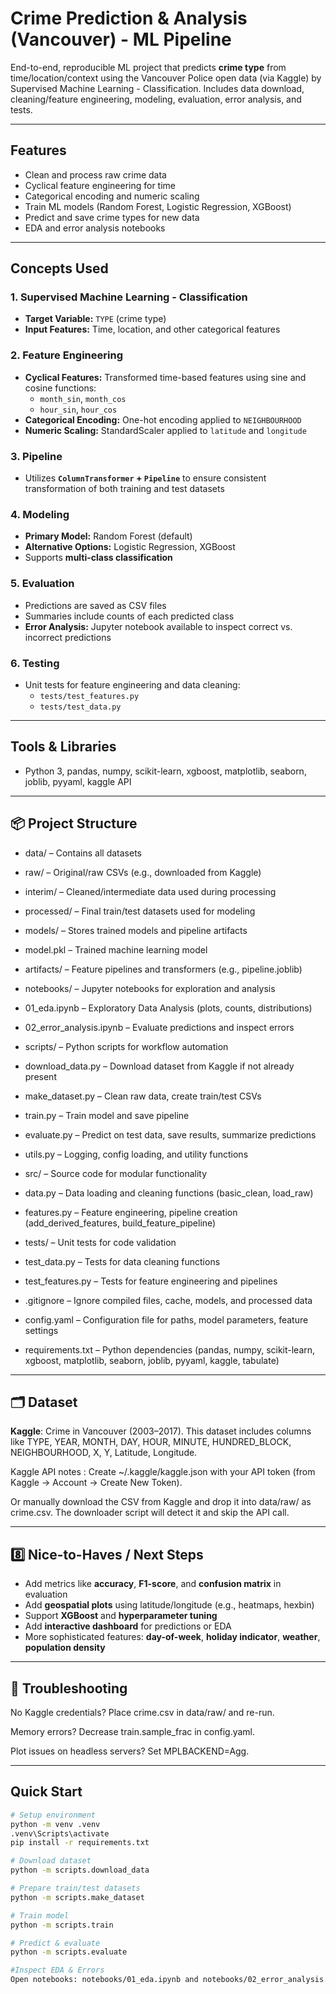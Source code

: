 # Crime Prediction & Analysis (Vancouver) - ML Pipeline

End-to-end, reproducible ML project that predicts **crime type** from time/location/context using the Vancouver Police open data (via Kaggle) by Supervised Machine Learning - Classification. 
Includes data download, cleaning/feature engineering, modeling, evaluation, error analysis, and tests.

---

## Features
- Clean and process raw crime data
- Cyclical feature engineering for time
- Categorical encoding and numeric scaling
- Train ML models (Random Forest, Logistic Regression, XGBoost)
- Predict and save crime types for new data
- EDA and error analysis notebooks

---

## Concepts Used

### 1. Supervised Machine Learning - Classification
- **Target Variable:** `TYPE` (crime type)  
- **Input Features:** Time, location, and other categorical features  
### 2. Feature Engineering
- **Cyclical Features:** Transformed time-based features using sine and cosine functions:  
  - `month_sin`, `month_cos`  
  - `hour_sin`, `hour_cos`  
- **Categorical Encoding:** One-hot encoding applied to `NEIGHBOURHOOD`  
- **Numeric Scaling:** StandardScaler applied to `latitude` and `longitude`  
### 3. Pipeline
- Utilizes **`ColumnTransformer` + `Pipeline`** to ensure consistent transformation of both training and test datasets  
### 4. Modeling
- **Primary Model:** Random Forest (default)  
- **Alternative Options:** Logistic Regression, XGBoost  
- Supports **multi-class classification**  
### 5. Evaluation
- Predictions are saved as CSV files  
- Summaries include counts of each predicted class  
- **Error Analysis:** Jupyter notebook available to inspect correct vs. incorrect predictions  
### 6. Testing
- Unit tests for feature engineering and data cleaning:  
  - `tests/test_features.py`  
  - `tests/test_data.py`

---

## Tools & Libraries
- Python 3, pandas, numpy, scikit-learn, xgboost, matplotlib, seaborn, joblib, pyyaml, kaggle API

---

## 📦 Project Structure

- data/ – Contains all datasets
- raw/ – Original/raw CSVs (e.g., downloaded from Kaggle)
- interim/ – Cleaned/intermediate data used during processing
- processed/ – Final train/test datasets used for modeling

- models/ – Stores trained models and pipeline artifacts
- model.pkl – Trained machine learning model

- artifacts/ – Feature pipelines and transformers (e.g., pipeline.joblib)

- notebooks/ – Jupyter notebooks for exploration and analysis
- 01_eda.ipynb – Exploratory Data Analysis (plots, counts, distributions)
- 02_error_analysis.ipynb – Evaluate predictions and inspect errors

- scripts/ – Python scripts for workflow automation
- download_data.py – Download dataset from Kaggle if not already present
- make_dataset.py – Clean raw data, create train/test CSVs
- train.py – Train model and save pipeline
- evaluate.py – Predict on test data, save results, summarize predictions
- utils.py – Logging, config loading, and utility functions

- src/ – Source code for modular functionality
- data.py – Data loading and cleaning functions (basic_clean, load_raw)
- features.py – Feature engineering, pipeline creation (add_derived_features, build_feature_pipeline)

- tests/ – Unit tests for code validation
- test_data.py – Tests for data cleaning functions
- test_features.py – Tests for feature engineering and pipelines

- .gitignore – Ignore compiled files, cache, models, and processed data
- config.yaml – Configuration file for paths, model parameters, feature settings
- requirements.txt – Python dependencies (pandas, numpy, scikit-learn, xgboost, matplotlib, seaborn, joblib, pyyaml, kaggle, tabulate)

---

## 🗂 Dataset

**Kaggle**: Crime in Vancouver (2003–2017). This dataset includes columns like TYPE, YEAR, MONTH, DAY, HOUR, MINUTE, HUNDRED_BLOCK, NEIGHBOURHOOD, X, Y, Latitude, Longitude. 

Kaggle API notes : Create ~/.kaggle/kaggle.json with your API token (from Kaggle → Account → Create New Token).

Or manually download the CSV from Kaggle and drop it into data/raw/ as crime.csv.
The downloader script will detect it and skip the API call.

---

## 8️⃣ Nice-to-Haves / Next Steps

- Add metrics like **accuracy**, **F1-score**, and **confusion matrix** in evaluation  
- Add **geospatial plots** using latitude/longitude (e.g., heatmaps, hexbin)  
- Support **XGBoost** and **hyperparameter tuning**  
- Add **interactive dashboard** for predictions or EDA  
- More sophisticated features: **day-of-week**, **holiday indicator**, **weather**, **population density**

---

## 🔧 Troubleshooting

No Kaggle credentials? Place crime.csv in data/raw/ and re-run.

Memory errors? Decrease train.sample_frac in config.yaml.

Plot issues on headless servers? Set MPLBACKEND=Agg.

---

## Quick Start
```bash
# Setup environment
python -m venv .venv
.venv\Scripts\activate
pip install -r requirements.txt

# Download dataset
python -m scripts.download_data

# Prepare train/test datasets
python -m scripts.make_dataset

# Train model
python -m scripts.train

# Predict & evaluate
python -m scripts.evaluate

#Inspect EDA & Errors
Open notebooks: notebooks/01_eda.ipynb and notebooks/02_error_analysis.ipynb
